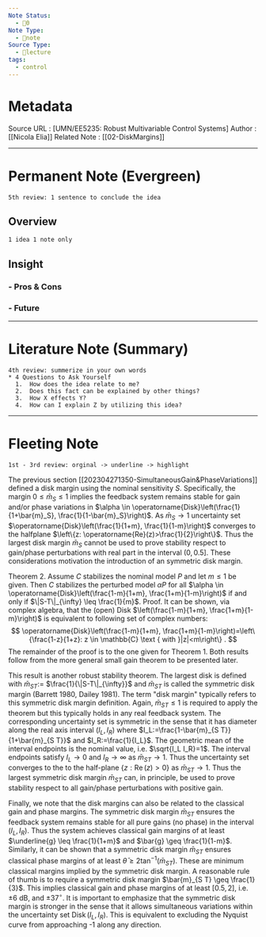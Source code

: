 ```yaml
---
Note Status:
  - 🌱0
Note Type:
  - 📄note
Source Type:
  - 🏫lecture
tags:
  - control
---
```

# Metadata
Source URL       : [UMN/EE5235: Robust Multivariable Control Systems]
Author              : [[Nicola Elia]]
Related Note     : [[02-DiskMargins]]


---

# Permanent Note (Evergreen)
	5th review: 1 sentence to conclude the idea
## Overview
	1 idea 1 note only


## Insight
### - Pros & Cons


### - Future


---

# Literature Note (Summary)
	4th review: summerize in your own words
	* 4 Questions to Ask Yourself
	  1.  How does the idea relate to me?
	  2.  Does this fact can be explained by other things?
	  3.  How X effects Y?
	  4.  How can I explain Z by utilizing this idea?


---

# Fleeting Note 
	1st - 3rd review: orginal -> underline -> highlight

The previous section [[202304271350-SimultaneousGain&PhaseVariations]] defined a disk margin using the nominal sensitivity $S$. Specifically, the margin $0 \leq \bar{m}_S \leq 1$ implies the feedback system remains stable for gain and/or phase variations in $\alpha \in \operatorname{Disk}\left(\frac{1}{1+\bar{m}_S}, \frac{1}{1-\bar{m}_S}\right)$. As $\bar{m}_S \rightarrow 1$ uncertainty set $\operatorname{Disk}\left(\frac{1}{1+m}, \frac{1}{1-m}\right)$ converges to the halfplane $\left\{z: \operatorname{Re}(z)>\frac{1}{2}\right\}$. Thus the largest disk margin $\bar{m}_S$ cannot be used to prove stability respect to gain/phase perturbations with real part in the interval $(0,0.5]$. These considerations motivation the introduction of an symmetric disk margin.

Theorem 2. Assume $C$ stabilizes the nominal model $P$ and let $m \leq 1$ be given. Then $C$ stabilizes the perturbed model $\alpha P$ for all $\alpha \in \operatorname{Disk}\left(\frac{1-m}{1+m}, \frac{1+m}{1-m}\right)$ if and only if $\|S-T\|_{\infty} \leq \frac{1}{m}$.
Proof. It can be shown, via complex algebra, that the (open) Disk $\left(\frac{1-m}{1+m}, \frac{1+m}{1-m}\right)$ is equivalent to following set of complex numbers:
$$
\operatorname{Disk}\left(\frac{1-m}{1+m}, \frac{1+m}{1-m}\right)=\left\{\frac{1-z}{1+z}: z \in \mathbb{C} \text { with }|z|<m\right\} .
$$
The remainder of the proof is to the one given for Theorem 1. Both results follow from the more general small gain theorem to be presented later.

This result is another robust stability theorem. The largest disk is defined with $\bar{m}_{S T}:=$ $\frac{1}{\|S-T\|_{\infty}}$ and $\bar{m}_{S T}$ is called the symmetric disk margin (Barrett 1980, Dailey 1981). The term "disk margin" typically refers to this symmetric disk margin definition. Again, $\bar{m}_{S T} \leq 1$ is required to apply the theorem but this typically holds in any real feedback system. The corresponding uncertainty set is symmetric in the sense that it has diameter along the real axis interval $\left(I_L, I_R\right)$ where $I_L:=\frac{1-\bar{m}_{S T}}{1+\bar{m}_{S T}}$ and $I_R:=\frac{1}{I_L}$. The geometric mean of the interval endpoints is the nominal value, i.e. $\sqrt{I_L I_R}=1$. The interval endpoints satisfy $I_L \rightarrow 0$ and $I_R \rightarrow \infty$ as $\bar{m}_{S T} \rightarrow 1$. Thus the uncertainty set converges to the to the half-plane $\{z: \operatorname{Re}(z)>0\}$ as $\bar{m}_{S T} \rightarrow 1$. Thus the largest symmetric disk margin $\bar{m}_{S T}$ can, in principle, be used to prove stability respect to all gain/phase perturbations with positive gain.

Finally, we note that the disk margins can also be related to the classical gain and phase margins. The symmetric disk margin $\bar{m}_{S T}$ ensures the feedback system remains stable for all pure gains (no phase) in the interval $\left(I_L, I_R\right)$. Thus the system achieves classical gain margins of at least $\underline{g} \leq \frac{1}{1+m}$ and $\bar{g} \geq \frac{1}{1-m}$. Similarly, it can be shown that a symmetric disk margin $\bar{m}_{S T}$ ensures classical phase margins of at least $\bar{\theta} \geq 2 \tan ^{-1}\left(\bar{m}_{S T}\right)$. These are minimum classical margins implied by the symmetric disk margin. A reasonable rule of thumb is to require a symmetric disk margin $\bar{m}_{S T} \geq \frac{1}{3}$. This implies classical gain and phase margins of at least $[0.5,2]$, i.e. $\pm 6 \mathrm{~dB}$, and $\pm 37^{\circ}$. It is important to emphasize that the symmetric disk margin is stronger in the sense that it allows simultaneous variations within the uncertainty set $\operatorname{Disk}\left(I_L, I_R\right)$. This is equivalent to excluding the Nyquist curve from approaching -1 along any direction.
